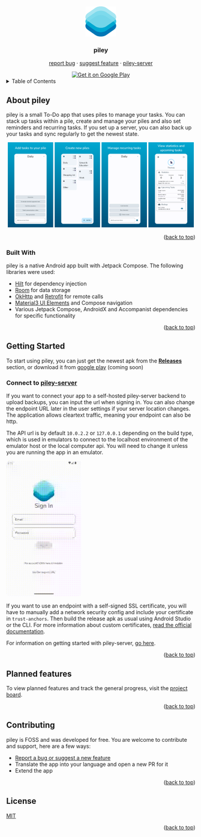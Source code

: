 <a name="readme-top"></a>
<!-- READme template from: https://github.com/othneildrew/Best-README-Template
 MIT License Copyright (c) 2021 Othneil Drew -->


<br />
<div align="center">
  <a href="https://github.com/justdeko/piley">
    <img src="docs/assets/piley-logo.png" alt="Logo" height="80">
  </a>

<h3 align="center">piley</h3>

  <p align="center">
    <a href="https://github.com/justdeko/piley/issues">report bug</a>
    ·
    <a href="https://github.com/justdeko/piley/issues">suggest feature</a>
    ·
    <a href="https://github.com/justdeko/piley-server">piley-server</a>
  </p>
<a href='http://play.google.com/store/apps'><img alt='Get it on Google Play' src='https://play.google.com/intl/en_us/badges/static/images/badges/en_badge_web_generic.png' width="250"/></a>
</div>


<!-- TABLE OF CONTENTS -->
<details>
  <summary>Table of Contents</summary>
  <ol>
    <li>
      <a href="#about-piley">About piley</a>
      <ul>
        <li><a href="#tools-used">Tools used</a></li>
      </ul>
    </li>
    <li>
      <a href="#getting-started">Getting Started</a>
      <ul>
        <li><a href="#connect-to-piley-server">Connect to piley-server</a></li>
      </ul>
    </li>
    <li><a href="#contributing">Contributing</a></li>
    <li><a href="#license">License</a></li>
  </ol>
</details>

## About piley

piley is a small To-Do app that uses piles to manage your tasks. You can stack up tasks within a
pile, create and manage your piles and also set reminders and recurring tasks. If you set up a
server, you can also back up your tasks and sync regularly to get the newest state.

<div align="center">
  <p>
    <img src="docs/content/image/screenshot-pile.png" width="24%" />
    <img src="docs/content/image/screenshot-pile-overview.png" width="24%" />
    <img src="docs/content/image/screenshot-recurring-tasks.png" width="24%" /> 
    <img src="docs/content/image/screenshot-profile.png" width="24%" />
  </p>
</div>

<p align="right">(<a href="#readme-top">back to top</a>)</p>

### Built With

piley is a native Android app built with Jetpack Compose. The following libraries were used:

* [Hilt](https://dagger.dev/hilt/) for dependency injection
* [Room](https://developer.android.com/training/data-storage/room) for data storage
* [OkHttp](https://square.github.io/okhttp/) and [Retrofit](https://github.com/square/retrofit) for
  remote calls
* [Material3 UI Elements](https://developer.android.com/jetpack/androidx/releases/compose-material3)
  and Compose navigation
* Various Jetpack Compose, AndroidX and Accompanist dependencies for specific functionality

<p align="right">(<a href="#readme-top">back to top</a>)</p>

## Getting Started

To start using piley, you can just get the newest apk from the
**[Releases](https://github.com/justdeko/piley/releases)** section, or download it from [google
play](http://play.google.com/store/apps) (coming soon)

### Connect to [piley-server](https://github.com/justdeko/piley-server)

If you want to connect your app to a self-hosted piley-server backend to upload backups, you can
input the url when signing in. You can also change the endpoint URL later in the user settings if
your server location changes. The application allows cleartext traffic, meaning your endpoint can
also be http.

The API url is by default `10.0.2.2` or `127.0.0.1` depending on the build type, which is used in
emulators to connect to the localhost
environment of the emulator host or the local computer api. You will need to change it unless you
are running the app in an emulator.

<img style="border-radius: 8px;" src="docs/assets/change_url.gif" width="200" />

If you want to use an endpoint with a self-signed
SSL certificate, you will have to manually add a
network security config and include your certificate in `trust-anchors`. Then build the release apk
as usual using Android Studio or the CLI. For more information about custom
certificates, [read the official documentation](https://developer.android.com/training/articles/security-config#CustomTrust).

For information on getting started with
piley-server, [go here](https://github.com/justdeko/piley-server).

<p align="right">(<a href="#readme-top">back to top</a>)</p>

## Planned features

To view planned features and track the general progress, visit
the [project board](https://github.com/users/justdeko/projects/1).

<p align="right">(<a href="#readme-top">back to top</a>)</p>

## Contributing

piley is FOSS and was developed for free. You are welcome to contribute and support, here are a few
ways:

* [Report a bug or suggest a new feature](https://github.com/justdeko/piley/issues)
* Translate the app into your language and open a new PR for it
* Extend the app

<p align="right">(<a href="#readme-top">back to top</a>)</p>

## License

[MIT](https://github.com/justdeko/piley/blob/main/LICENSE)

<p align="right">(<a href="#readme-top">back to top</a>)</p>
